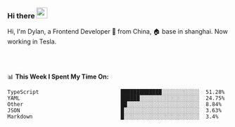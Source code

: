 ### Hi there <img src="https://media.giphy.com/media/hvRJCLFzcasrR4ia7z/giphy.gif" width="25px">

<!-- ![visitors](https://visitor-badge.glitch.me/badge?page_id=dislfyer.dislfyer) -->

Hi, I'm Dylan, a Frontend Developer 🚀 from China, 🏠 base in shanghai. Now working in Tesla.

<br/>
<br/>

📊 **This Week I Spent My Time On:**


<!--START_SECTION:waka-->

```text
TypeScript                          █████████████░░░░░░░░░░░░  51.28%
YAML                                ██████░░░░░░░░░░░░░░░░░░░  24.75%
Other                               ██░░░░░░░░░░░░░░░░░░░░░░░  8.84%
JSON                                █░░░░░░░░░░░░░░░░░░░░░░░░  3.63%
Markdown                            █░░░░░░░░░░░░░░░░░░░░░░░░  3.4%
```

<!--END_SECTION:waka-->

<!--
**About Me:**
 -->
